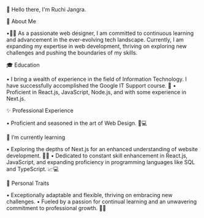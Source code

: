 👋 Hello there, I'm Ruchi Jangra.

🚀 About Me

•👩‍💻 As a passionate web designer, I am committed to continuous learning and advancement in the ever-evolving tech landscape. 
Currently, I am expanding my expertise in web development, thriving on exploring new challenges and pushing the boundaries of my skills.

🎓 Education 

• I bring a wealth of experience in the field of Information Technology. I have successfully accomplished the Google IT Support course. 🚀 
• Proficient in React.js, JavaScript, Node.js, and with some experience in Next.js.

✨ Professional Experience

• Proficient and seasoned in the art of Web Design. 🎨💻

🌱 I’m currently learning

• Exploring the depths of Next.js for an enhanced understanding of website development. 🚀🌐 
• Dedicated to constant skill enhancement in React.js, JavaScript, and expanding proficiency in programming languages like SQL and TypeScript. 📈💻

💪 Personal Traits

• Exceptionally adaptable and flexible, thriving on embracing new challenges. 
• Fueled by a passion for continual learning and an unwavering commitment to professional growth. 🌱🚀




